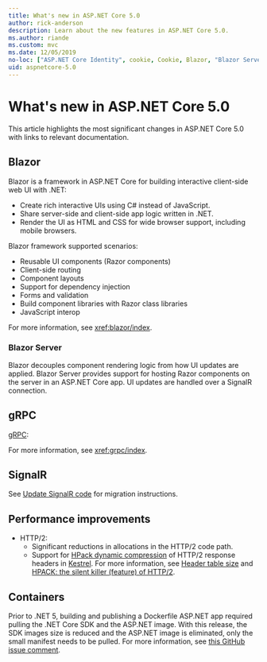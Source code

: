 ```yaml
---
title: What's new in ASP.NET Core 5.0
author: rick-anderson
description: Learn about the new features in ASP.NET Core 5.0.
ms.author: riande
ms.custom: mvc
ms.date: 12/05/2019
no-loc: ["ASP.NET Core Identity", cookie, Cookie, Blazor, "Blazor Server", "Blazor WebAssembly", "Identity", "Let's Encrypt", Razor, SignalR]
uid: aspnetcore-5.0
---
```

# What's new in ASP.NET Core 5.0

This article highlights the most significant changes in ASP.NET Core 5.0 with links to relevant documentation.

## Blazor

Blazor is a framework in ASP.NET Core for building interactive client-side web UI with .NET:

* Create rich interactive UIs using C# instead of JavaScript.
* Share server-side and client-side app logic written in .NET.
* Render the UI as HTML and CSS for wide browser support, including mobile browsers.

Blazor framework supported scenarios:

* Reusable UI components (Razor components)
* Client-side routing
* Component layouts
* Support for dependency injection
* Forms and validation
* Build component libraries with Razor class libraries
* JavaScript interop

For more information, see <xref:blazor/index>.

### Blazor Server

Blazor decouples component rendering logic from how UI updates are applied. Blazor Server provides support for hosting Razor components on the server in an ASP.NET Core app. UI updates are handled over a SignalR connection.

## gRPC

[gRPC](https://grpc.io/):

For more information, see <xref:grpc/index>.

## SignalR

See [Update SignalR code](xref:migration/22-to-30#signalr) for migration instructions. 

## Performance improvements

* HTTP/2:
  * Significant reductions in allocations in the HTTP/2 code path.
  * Support for [HPack dynamic compression](https://tools.ietf.org/html/rfc7541) of HTTP/2 response headers in [Kestrel](xref:fundamentals/servers/kestrel). For more information, see [Header table size](xref:fundamentals/servers/kestrel#header-table-size) and [HPACK: the silent killer (feature) of HTTP/2](https://blog.cloudflare.com/hpack-the-silent-killer-feature-of-http-2/).

## Containers

Prior to .NET 5, building and publishing a Dockerfile ASP.NET app required pulling the .NET Core SDK and the ASP.NET image. With this release, the SDK images size is reduced and the ASP.NET image is eliminated, only the small manifest needs to be pulled. For more information, see [this GitHub issue comment](https://github.com/dotnet/dotnet-docker/issues/1814#issuecomment-625294750).